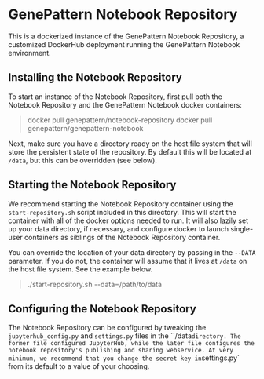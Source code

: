 # GenePattern Notebook Repository

This is a dockerized instance of the GenePattern Notebook Repository, a customized DockerHub deployment
running the GenePattern Notebook environment.

## Installing the Notebook Repository

To start an instance of the Notebook Repository, first pull both the Notebook Repository and the
GenePattern Notebook docker containers:

> docker pull genepattern/notebook-repository
> docker pull genepattern/genepattern-notebook

Next, make sure you have a directory ready on the host file system that will store the persistent state of
the repository. By default this will be located at `/data`, but this can be overridden (see below).

## Starting the Notebook Repository

We recommend starting the Notebook Repository container using the `start-repository.sh` script included in
this directory. This will start the container with all of the docker options needed to run. It will also
lazily set up your data directory, if necessary, and configure docker to launch single-user containers as
siblings of the Notebook Repository container.

You can override the location of your data directory by passing in the `--DATA` parameter. If you do not,
the container will assume that it lives at `/data` on the host file system. See the example below.

> ./start-repository.sh --data=/path/to/data

## Configuring the Notebook Repository

The Notebook Repository can be configured by tweaking the `jupyterhub_config.py` and `settings.py` files
in the ``/data` directory. The former file configured JupyterHub, while the later file configures the
notebook repository's publishing and sharing webservice. At very minimum, we recommend that you change the
secret key in `settings.py` from its default to a value of your choosing.